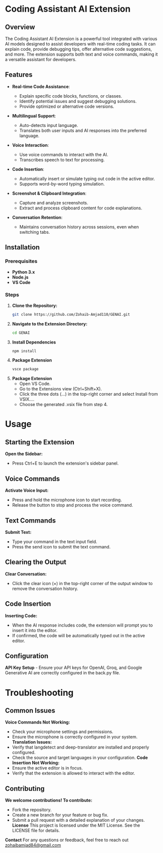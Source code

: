 # Coding Assistant AI Extension

## Overview

The Coding Assistant AI Extension is a powerful tool integrated with various AI models designed to assist developers with real-time coding tasks. It can explain code, provide debugging tips, offer alternative code suggestions, and more. The extension supports both text and voice commands, making it a versatile assistant for developers.

## Features

- **Real-time Code Assistance**: 
  - Explain specific code blocks, functions, or classes.
  - Identify potential issues and suggest debugging solutions.
  - Provide optimized or alternative code versions.

- **Multilingual Support**: 
  - Auto-detects input language.
  - Translates both user inputs and AI responses into the preferred language.

- **Voice Interaction**: 
  - Use voice commands to interact with the AI.
  - Transcribes speech to text for processing.

- **Code Insertion**: 
  - Automatically insert or simulate typing out code in the active editor.
  - Supports word-by-word typing simulation.

- **Screenshot & Clipboard Integration**: 
  - Capture and analyze screenshots.
  - Extract and process clipboard content for code explanations.

- **Conversation Retention**: 
  - Maintains conversation history across sessions, even when switching tabs.

## Installation

### Prerequisites

- **Python 3.x**
- **Node.js**
- **VS Code**

### Steps

1. **Clone the Repository:**
   ```bash
   git clone https://github.com/Zohaib-Amjad110/GENAI.git
2. **Navigate to the Extension Directory:**
   ```bash
   cd GENAI
3. **Install Dependencies**
   ```bash
   npm install
4. **Package Extension**
   ```bash
   vsce package
5. **Package Extension**
    - Open VS Code.
    - Go to the Extensions view (Ctrl+Shift+X).
    - Click the three dots (...) in the top-right corner and select Install from VSIX....
    - Choose the generated .vsix file from step 4.
# Usage
## Starting the Extension
**Open the Sidebar:**
  - Press Ctrl+E to launch the extension's sidebar panel.
## Voice Commands
**Activate Voice Input:**
  - Press and hold the microphone icon to start recording.
  - Release the button to stop and process the voice command.
## Text Commands
**Submit Text:**
 - Type your command in the text input field.
 - Press the send icon to submit the text command.
## Clearing the Output
**Clear Conversation:**
 - Click the clear icon (×) in the top-right corner of the output window to remove the 
   conversation history.
## Code Insertion
**Inserting Code:**
 - When the AI response includes code, the extension will prompt you to insert it into the editor.
 - If confirmed, the code will be automatically typed out in the active editor.
## Configuration
 **API Key Setup**
    - Ensure your API keys for OpenAI, Groq, and Google Generative AI are correctly configured 
      in the back.py file.
# Troubleshooting
## Common Issues
**Voice Commands Not Working:**
 - Check your microphone settings and permissions.
 - Ensure the microphone is correctly configured in your system.
**Translation Issues:**
 - Verify that langdetect and deep-translator are installed and properly configured.
 - Check the source and target languages in your configuration.
**Code Insertion Not Working:**
 - Ensure the active editor is in focus.
 - Verify that the extension is allowed to interact with the editor.
## Contributing
**We welcome contributions! To contribute:**
 - Fork the repository.
 - Create a new branch for your feature or bug fix.
 - Submit a pull request with a detailed explanation of your changes.
**License**
This project is licensed under the MIT License. See the LICENSE file for details.

**Contact**
For any questions or feedback, feel free to reach out zohaibamjad84@gmail.com
    
   
